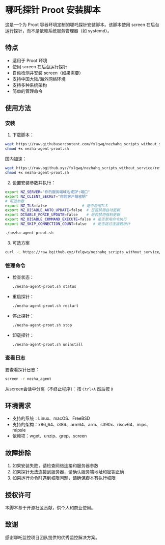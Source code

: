 # 哪吒探针 Proot 安装脚本

这是一个为 Proot 容器环境定制的哪吒探针安装脚本。该脚本使用 screen 在后台运行探针，而不是依赖系统服务管理器（如 systemd）。

## 特点

- 适用于 Proot 环境
- 使用 screen 在后台运行探针
- 自动检测并安装 screen（如果需要）
- 支持中国大陆/海外网络环境
- 支持多种系统架构
- 简单的管理命令

## 使用方法

### 安装

1. 下载脚本：

```bash
wget https://raw.githubusercontent.com/fxlqwq/nezhahq_scripts_without_service/refs/heads/main/agent.sh
chmod +x nezha-agent-proot.sh
```
国内加速：
```bash
wget https://raw.bgithub.xyz/fxlqwq/nezhahq_scripts_without_service/refs/heads/main/agent.sh
chmod +x nezha-agent-proot.sh
```
2. 设置安装参数并执行：

```bash
export NZ_SERVER="你的服务端域名或IP:端口"
export NZ_CLIENT_SECRET="你的客户端密钥"
# 可选参数
export NZ_TLS=false                # 是否启用TLS
export NZ_DISABLE_AUTO_UPDATE=false  # 是否禁用自动更新
export DISABLE_FORCE_UPDATE=false    # 是否禁用强制更新
export NZ_DISABLE_COMMAND_EXECUTE=false # 是否禁用命令执行
export NZ_SKIP_CONNECTION_COUNT=false   # 是否跳过连接数统计

./nezha-agent-proot.sh
```
3. 可选方案
```bash
curl -L https://raw.bgithub.xyz/fxlqwq/nezhahq_scripts_without_service/refs/heads/main/agent.sh -o agent.sh && chmod +x agent.sh && env NZ_SERVER=yourserve:port NZ_TLS=false NZ_CLIENT_SECRET=yoursecret ./agent.sh
```


### 管理命令

- 检查状态：
  ```bash
  ./nezha-agent-proot.sh status
  ```

- 重启探针：
  ```bash
  ./nezha-agent-proot.sh restart
  ```

- 停止探针：
  ```bash
  ./nezha-agent-proot.sh stop
  ```

- 卸载探针：
  ```bash
  ./nezha-agent-proot.sh uninstall
  ```

### 查看日志

要查看探针日志：

```bash
screen -r nezha_agent
```

从screen会话中分离（不终止程序）：按 `Ctrl+A` 然后按 `D`

## 环境需求

- 支持的系统：Linux、macOS、FreeBSD
- 支持的架构：x86_64、i386、arm64、arm、s390x、riscv64、mips、mipsle
- 依赖项：wget、unzip、grep、screen

## 故障排除

1. 如果安装失败，请检查网络连接和服务器参数
2. 如果探针无法连接到服务器，请确认服务端地址和密钥正确
3. 如果运行命令时遇到权限问题，请确保脚本有执行权限

## 授权许可

本脚本基于开源社区贡献，供个人和商业使用。

## 致谢

感谢哪吒监控项目团队提供的优秀监控解决方案。
